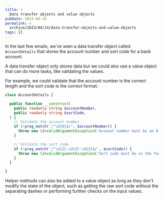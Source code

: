 ```yaml
---
title: >
  Data transfer objects and value objects
pubDate: 2023-04-14
permalink: >
  archive/2023/04/14/data-transfer-objects-and-value-objects
tags: []
---
```


In the last few emails, we've seen a data transfer object called `AccountDetails` that stores the account number and sort code for a bank account.

A data transfer object only stores data but we could also use a value object that can do more tasks, like validating the values.

For example, we could validate that the account number is the correct length and the sort code is the correct format:

```php
class AccountDetails {

  public function __construct(
    public readonly string $accountNumber,
    public readonly string $sortCode,
  ) {
    // Validate the account number.
    if (!preg_match('/^\d{8}$/', $accountNumber)) {
      throw new \InvalidArgumentException('Account number must be an 8-digit number');
    }

    // Validate the sort code.
    if (!preg_match('/^\d{2}-\d{2}-\d{2}$/', $sortCode)) {
      throw new \InvalidArgumentException('Sort code must be in the format 00-00-00');
    }
  }

}
```

Helper methods can also be added to a value object as long as they don't modify the state of the object, such as getting the raw sort code without the separating dashes or performing further checks on the input values.

